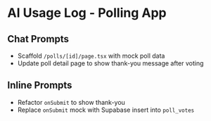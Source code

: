 # AI Usage Log - Polling App

## Chat Prompts
- Scaffold `/polls/[id]/page.tsx` with mock poll data
- Update poll detail page to show thank-you message after voting

## Inline Prompts
- Refactor `onSubmit` to show thank-you
- Replace `onSubmit` mock with Supabase insert into `poll_votes`
